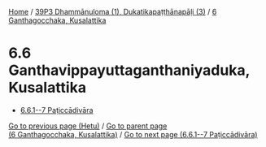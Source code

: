 
[Home](/) / [39P3 Dhammānuloma (1), Dukatikapaṭṭhānapāḷi (3)](...md) / [6 Ganthagocchaka, Kusalattika](../39P3/6.md)

# 6.6 Ganthavippayuttaganthaniyaduka, Kusalattika

* [6.6.1--7 Paṭiccādivāra](6.6/6.6.1--7.md)

[Go to previous page (Hetu)](6.5/6.5.1--7/Paccayacatukka/Hetu.md) / [Go to parent page (6 Ganthagocchaka, Kusalattika)](../39P3/6.md) / [Go to next page (6.6.1--7 Paṭiccādivāra)](6.6/6.6.1--7.md)


